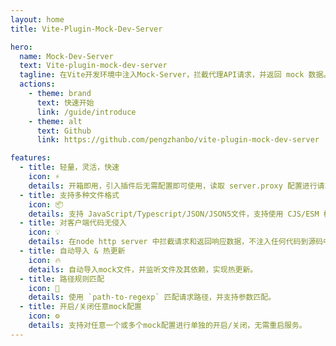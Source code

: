 ```yaml
---
layout: home
title: Vite-Plugin-Mock-Dev-Server

hero:
  name: Mock-Dev-Server
  text: Vite-plugin-mock-dev-server
  tagline: 在Vite开发环境中注入Mock-Server，拦截代理API请求，并返回 mock 数据。
  actions:
    - theme: brand
      text: 快速开始
      link: /guide/introduce
    - theme: alt
      text: Github
      link: https://github.com/pengzhanbo/vite-plugin-mock-dev-server

features:
  - title: 轻量，灵活，快速
    icon: ⚡️
    details: 开箱即用，引入插件后无需配置即可使用，读取 server.proxy 配置进行请求拦截。
  - title: 支持多种文件格式
    icon: 📦
    details: 支持 JavaScript/Typescript/JSON/JSON5文件，支持使用 CJS/ESM 模块类型。
  - title: 对客户端代码无侵入
    icon: 💡
    details: 在node http server 中拦截请求和返回响应数据，不注入任何代码到源码中。
  - title: 自动导入 & 热更新
    icon: 🔥
    details: 自动导入mock文件，并监听文件及其依赖，实现热更新。
  - title: 路径规则匹配
    icon: 🦾
    details: 使用 `path-to-regexp` 匹配请求路径，并支持参数匹配。
  - title: 开启/关闭任意mock配置
    icon: ⚙️
    details: 支持对任意一个或多个mock配置进行单独的开启/关闭，无需重启服务。
---
```

